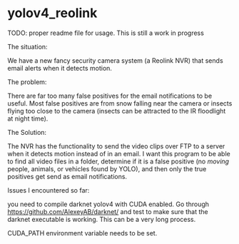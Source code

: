 # yolov4_reolink

TODO: proper readme file for usage. This is still a work in progress
 
The situation:

We have a new fancy security camera system (a Reolink NVR) that sends email alerts when it detects motion.

The problem:

There are far too many false positives for the email notifications to be useful. Most false positives are from snow falling near the camera or insects flying too close to the camera (insects can be attracted to the IR floodlight at night time). 

The Solution:

The NVR has the functionality to send the video clips over FTP to a server when it detects motion instead of in an email. I want this program to be able to find all video files in a folder, determine if it is a false positive (no *moving* people, animals, or vehicles found by YOLO), and then only the true positives get send as email notifications.

Issues I encountered so far:

you need to compile darknet yolov4 with CUDA enabled. Go through https://github.com/AlexeyAB/darknet/ and test to make sure that the darknet executable is working. This can be a very long process.

CUDA_PATH environment variable needs to be set.
